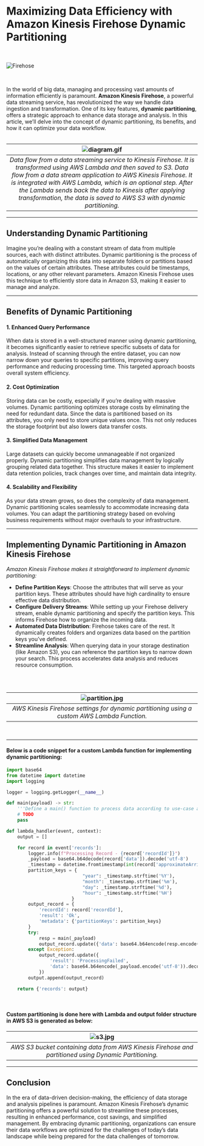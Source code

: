 # Maximizing Data Efficiency with Amazon Kinesis Firehose Dynamic Partitioning

<br>

![Firehose](./images/firehose.jpg)

<br>

In the world of big data, managing and processing vast amounts of information efficiently is paramount. **Amazon Kinesis Firehose**, a powerful data streaming service, has revolutionized the way we handle data ingestion and transformation. One of its key features, **dynamic partitioning**, offers a strategic approach to enhance data storage and analysis. In this article, we’ll delve into the concept of dynamic partitioning, its benefits, and how it can optimize your data workflow.
<br>
<br>

| ![diagram.gif](./images/diagram.gif) | 
|:--:| 
| *Data flow from a data streaming service to Kinesis Firehose. It is transformed using AWS Lambda and then saved to S3. Data flow from a data stream application to AWS Kinesis Firehose. It is integrated with AWS Lambda, which is an optional step. After the Lambda sends back the data to Kinesis after applying transformation, the data is saved to AWS S3 with dynamic partitioning.* |

---

## Understanding Dynamic Partitioning
Imagine you’re dealing with a constant stream of data from multiple sources, each with distinct attributes. Dynamic partitioning is the process of automatically organizing this data into separate folders or partitions based on the values of certain attributes. These attributes could be timestamps, locations, or any other relevant parameters. Amazon Kinesis Firehose uses this technique to efficiently store data in Amazon S3, making it easier to manage and analyze.

---

## Benefits of Dynamic Partitioning
#### 1. Enhanced Query Performance
When data is stored in a well-structured manner using dynamic partitioning, it becomes significantly easier to retrieve specific subsets of data for analysis. Instead of scanning through the entire dataset, you can now narrow down your queries to specific partitions, improving query performance and reducing processing time. This targeted approach boosts overall system efficiency.

#### 2. Cost Optimization
Storing data can be costly, especially if you’re dealing with massive volumes. Dynamic partitioning optimizes storage costs by eliminating the need for redundant data. Since the data is partitioned based on its attributes, you only need to store unique values once. This not only reduces the storage footprint but also lowers data transfer costs.

#### 3. Simplified Data Management
Large datasets can quickly become unmanageable if not organized properly. Dynamic partitioning simplifies data management by logically grouping related data together. This structure makes it easier to implement data retention policies, track changes over time, and maintain data integrity.

#### 4. Scalability and Flexibility
As your data stream grows, so does the complexity of data management. Dynamic partitioning scales seamlessly to accommodate increasing data volumes. You can adapt the partitioning strategy based on evolving business requirements without major overhauls to your infrastructure.

---

## Implementing Dynamic Partitioning in Amazon Kinesis Firehose

<i>Amazon Kinesis Firehose makes it straightforward to implement dynamic partitioning:</i>

- **Define Partition Keys**: Choose the attributes that will serve as your partition keys. These attributes should have high cardinality to ensure effective data distribution.
- **Configure Delivery Streams**: While setting up your Firehose delivery stream, enable dynamic partitioning and specify the partition keys. This informs Firehose how to organize the incoming data.
- **Automated Data Distribution**: Firehose takes care of the rest. It dynamically creates folders and organizes data based on the partition keys you’ve defined.
- **Streamline Analysis**: When querying data in your storage destination (like Amazon S3), you can reference the partition keys to narrow down your search. This process accelerates data analysis and reduces resource consumption.
<br>
<br>

| ![partition.jpg](./images/partition.jpg) | 
|:--:| 
| *AWS Kinesis Firehose settings for dynamic partitioning using a custom AWS Lambda Function.* |

<br>

---

#### Below is a code snippet for a custom Lambda function for implementing dynamic partitioning:

```python
import base64
from datetime import datetime
import logging

logger = logging.getLogger(__name__)

def main(payload) -> str:
    '''Define a main() function to process data according to use-case and return a string output'''
    # TODO
    pass

def lambda_handler(event, context):
    output = []

    for record in event['records']:
        logger.info(f"Processing Record - {record['recordId']}")
        _payload = base64.b64decode(record['data']).decode('utf-8')
        _timestamp = datetime.fromtimestamp(int(record['approximateArrivalTimestamp'])/1000.0)
        partition_keys = {
                            "year": _timestamp.strftime('%Y'),
                            "month": _timestamp.strftime('%m'),
                            "day": _timestamp.strftime('%d'),
                            "hour": _timestamp.strftime('%H')
                        }
        output_record = {
            'recordId': record['recordId'],
            'result': 'Ok',
            'metadata': {'partitionKeys': partition_keys}
        }
        try:
            resp = main(_payload)
            output_record.update({'data': base64.b64encode(resp.encode('utf-8')).decode('utf-8')})
        except Exception:
            output_record.update({
                'result': 'ProcessingFailed',
                'data': base64.b64encode(_payload.encode('utf-8')).decode('utf-8')
            })
        output.append(output_record)

    return {'records': output}
```

<br>

#### Custom partitioning is done here with Lambda and output folder structure in AWS S3 is generated as below:

| ![s3.jpg](./images/s3.jpg) | 
|:--:| 
| *AWS S3 bucket containing data from AWS Kinesis Firehose and partitioned using Dynamic Partitioning.* |

---

## Conclusion
In the era of data-driven decision-making, the efficiency of data storage and analysis pipelines is paramount. Amazon Kinesis Firehose’s dynamic partitioning offers a powerful solution to streamline these processes, resulting in enhanced performance, cost savings, and simplified management. By embracing dynamic partitioning, organizations can ensure their data workflows are optimized for the challenges of today’s data landscape while being prepared for the data challenges of tomorrow.
